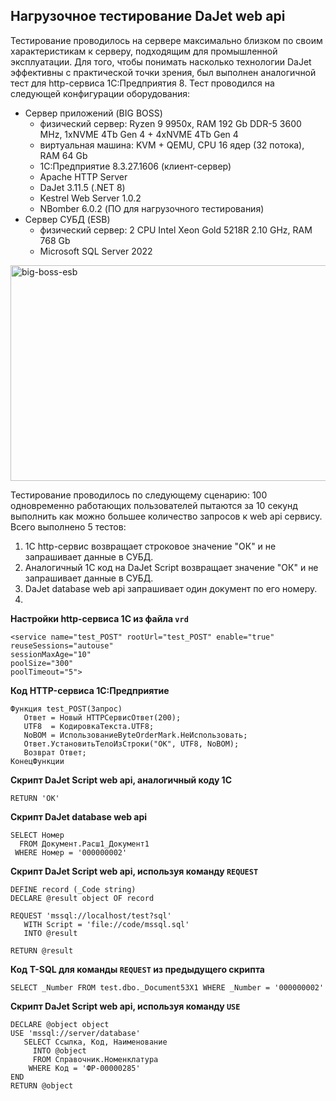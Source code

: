 ## Нагрузочное тестирование DaJet web api

Тестирование проводилось на сервере максимально близком по своим характеристикам к серверу, подходящим для промышленной эксплуатации. Для того, чтобы понимать насколько технологии DaJet эффективны с практической точки зрения, был выполнен аналогичной тест для http-сервиса 1C:Предприятия 8. Тест проводился на следующей конфигурации оборудования:
- Сервер приложений (BIG BOSS)
  - физический сервер: Ryzen 9 9950x, RAM 192 Gb DDR-5 3600 MHz, 1xNVME 4Tb Gen 4 + 4xNVME 4Tb Gen 4
  - виртуальная машина: KVM + QEMU, CPU 16 ядер (32 потока), RAM 64 Gb
  - 1C:Предприятие 8.3.27.1606 (клиент-сервер)
  - Apache HTTP Server
  - DaJet 3.11.5 (.NET 8)
  - Kestrel Web Server 1.0.2
  - NBomber 6.0.2 (ПО для нагрузочного тестирования)
- Сервер СУБД (ESB)
  - физический сервер: 2 CPU Intel Xeon Gold 5218R 2.10 GHz, RAM 768 Gb
  - Microsoft SQL Server 2022

<img width="724" height="345" alt="big-boss-esb" src="https://github.com/user-attachments/assets/ec7a9b95-602e-48c3-876a-ff0773ee538c" />

Тестирование проводилось по следующему сценарию: 100 одновременно работающих пользователей пытаются за 10 секунд выполнить как можно большее количество запросов к web api сервису. Всего выполнено 5 тестов:
1. 1С http-сервис возвращает строковое значение "ОК" и не запрашивает данные в СУБД.
2. Аналогичный 1С код на DaJet Script возвращает значение "ОК" и не запрашивает данные в СУБД.
3. DaJet database web api запрашивает один документ по его номеру.
4. 

**Настройки http-сервиса 1С из файла ```vrd```**
```
<service name="test_POST" rootUrl="test_POST" enable="true"
reuseSessions="autouse"
sessionMaxAge="10"
poolSize="300"
poolTimeout="5">
```

**Код HTTP-сервиса 1С:Предприятие**
```
Функция test_POST(Запрос)
   Ответ = Новый HTTPСервисОтвет(200);
   UTF8  = КодировкаТекста.UTF8;
   NoBOM = ИспользованиеByteOrderMark.НеИспользовать;
   Ответ.УстановитьТелоИзСтроки("OK", UTF8, NoBOM);
   Возврат Ответ;
КонецФункции
```



**Скрипт DaJet Script web api, аналогичный коду 1С**
```
RETURN 'OK'
```

**Скрипт DaJet database web api**
```
SELECT Номер
  FROM Документ.Расш1_Документ1
 WHERE Номер = '000000002'
```

**Скрипт DaJet Script web api, используя команду ```REQUEST```**
```
DEFINE record (_Code string)
DECLARE @result object OF record

REQUEST 'mssql://localhost/test?sql'
   WITH Script = 'file://code/mssql.sql' 
   INTO @result

RETURN @result
```

**Код T-SQL для команды ```REQUEST``` из предыдущего скрипта**
```
SELECT _Number FROM test.dbo._Document53X1 WHERE _Number = '000000002'
```

**Скрипт DaJet Script web api, используя команду ```USE```**
```
DECLARE @object object
USE 'mssql://server/database'
   SELECT Ссылка, Код, Наименование
     INTO @object
     FROM Справочник.Номенклатура
    WHERE Код = 'ФР-00000285'
END
RETURN @object
```


